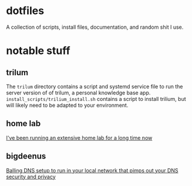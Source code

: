 # dotfiles

A collection of scripts, install files, documentation, and random shit I use. 


# notable stuff

## trilum

The `trilum` directory contains a script and systemd service file to run the server version of of trilum, a personal knowledge base app. `install_scripts/trilium_install.sh` contains a script to install trilium, but will likely need to be adapted to your environment.

## home lab

[I've been running an extensive home lab for a long time now](./HOME_LAB.md)

## bigdeenus

[Balling DNS setup to run in your local network that pimps out your DNS security and privacy](./BIGDEENUS.md)

